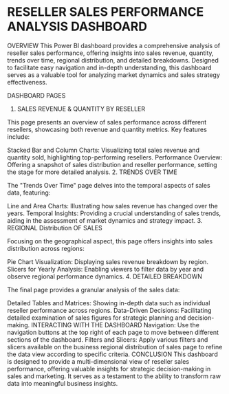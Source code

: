 # RESELLER SALES PERFORMANCE ANALYSIS DASHBOARD


OVERVIEW
This Power BI dashboard provides a comprehensive analysis of reseller sales performance, offering insights into sales revenue, quantity, trends over time, regional distribution, and detailed breakdowns. Designed to facilitate easy navigation and in-depth understanding, this dashboard serves as a valuable tool for analyzing market dynamics and sales strategy effectiveness.

DASHBOARD PAGES
1. SALES REVENUE & QUANTITY BY RESELLER

This page presents an overview of sales performance across different resellers, showcasing both revenue and quantity metrics. Key features include:

Stacked Bar and Column Charts: Visualizing total sales revenue and quantity sold, highlighting top-performing resellers.
Performance Overview: Offering a snapshot of sales distribution and reseller performance, setting the stage for more detailed analysis.
2. TRENDS OVER TIME

The "Trends Over Time" page delves into the temporal aspects of sales data, featuring:

Line and Area Charts: Illustrating how sales revenue has changed over the years.
Temporal Insights: Providing a crucial understanding of sales trends, aiding in the assessment of market dynamics and strategy impact.
3. REGIONAL Distribution OF SALES

Focusing on the geographical aspect, this page offers insights into sales distribution across regions:

Pie Chart Visualization: Displaying sales revenue breakdown by region.
Slicers for Yearly Analysis: Enabling viewers to filter data by year and observe regional performance dynamics.
4. DETAILED BREAKDOWN

The final page provides a granular analysis of the sales data:

Detailed Tables and Matrices: Showing in-depth data such as individual reseller performance across regions.
Data-Driven Decisions: Facilitating detailed examination of sales figures for strategic planning and decision-making.
INTERACTING WITH THE DASHBOARD
Navigation: Use the navigation buttons at the top right of each page to move between different sections of the dashboard.
Filters and Slicers: Apply various filters and slicers available on the business regional distribution of sales page to refine the data view according to specific criteria.
CONCLUSION
This dashboard is designed to provide a multi-dimensional view of reseller sales performance, offering valuable insights for strategic decision-making in sales and marketing. It serves as a testament to the ability to transform raw data into meaningful business insights.